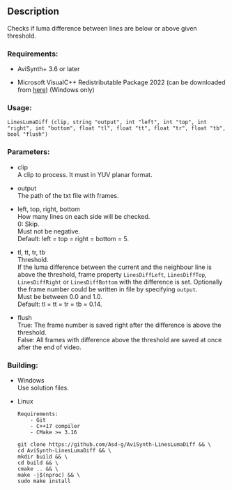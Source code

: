 ## Description

Checks if luma difference between lines are below or above given threshold.

### Requirements:

- AviSynth+ 3.6 or later

- Microsoft VisualC++ Redistributable Package 2022 (can be downloaded from [here](https://github.com/abbodi1406/vcredist/releases)) (Windows only)

### Usage:

```
LinesLumaDiff (clip, string "output", int "left", int "top", int "right", int "bottom", float "tl", float "tt", float "tr", float "tb", bool "flush")
```

### Parameters:

- clip\
    A clip to process. It must in YUV planar format.

- output\
    The path of the txt file with frames.

- left, top, right, bottom\
    How many lines on each side will be checked.\
    0: Skip.\
    Must not be negative.\
    Default: left = top = right = bottom = 5.

- tl, tt, tr, tb\
    Threshold.\
    If the luma difference between the current and the neighbour line is above the threshold, frame property `LinesDiffLeft`, `LinesDiffTop`, `LinesDiffRight` or `LinesDiffBottom` with the difference is set. Optionally the frame number could be written in file by specifying `output`.\
    Must be between 0.0 and 1.0.\
    Default: tl = tt = tr = tb = 0.14.

- flush\
    True: The frame number is saved right after the difference is above the threshold.\
    False: All frames with difference above the threshold are saved at once after the end of video.

### Building:

- Windows\
    Use solution files.

- Linux
    ```
    Requirements:
        - Git
        - C++17 compiler
        - CMake >= 3.16
    ```
    ```
    git clone https://github.com/Asd-g/AviSynth-LinesLumaDiff && \
    cd AviSynth-LinesLumaDiff && \
    mkdir build && \
    cd build && \
    cmake .. && \
    make -j$(nproc) && \
    sudo make install
    ```
